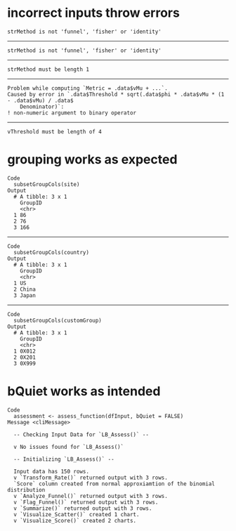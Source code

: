 # incorrect inputs throw errors

    strMethod is not 'funnel', 'fisher' or 'identity'

---

    strMethod is not 'funnel', 'fisher' or 'identity'

---

    strMethod must be length 1

---

    Problem while computing `Metric = .data$vMu + ...`.
    Caused by error in `.data$Threshold * sqrt(.data$phi * .data$vMu * (1 - .data$vMu) / .data$
        Denominator)`:
    ! non-numeric argument to binary operator

---

    vThreshold must be length of 4

# grouping works as expected

    Code
      subsetGroupCols(site)
    Output
      # A tibble: 3 x 1
        GroupID
        <chr>  
      1 86     
      2 76     
      3 166    

---

    Code
      subsetGroupCols(country)
    Output
      # A tibble: 3 x 1
        GroupID
        <chr>  
      1 US     
      2 China  
      3 Japan  

---

    Code
      subsetGroupCols(customGroup)
    Output
      # A tibble: 3 x 1
        GroupID
        <chr>  
      1 0X012  
      2 0X201  
      3 0X999  

# bQuiet works as intended

    Code
      assessment <- assess_function(dfInput, bQuiet = FALSE)
    Message <cliMessage>
      
      -- Checking Input Data for `LB_Assess()` --
      
      v No issues found for `LB_Assess()`
      
      -- Initializing `LB_Assess()` --
      
      Input data has 150 rows.
      v `Transform_Rate()` returned output with 3 rows.
      `Score` column created from normal approxiamtion of the binomial distribution
      v `Analyze_Funnel()` returned output with 3 rows.
      v `Flag_Funnel()` returned output with 3 rows.
      v `Summarize()` returned output with 3 rows.
      v `Visualize_Scatter()` created 1 chart.
      v `Visualize_Score()` created 2 charts.

